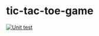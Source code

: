 # tic-tac-toe-game
[![Unit test](https://github.com/joao-salomao/tic-tac-toe-game/actions/workflows/unit_test.yml/badge.svg)](https://github.com/joao-salomao/tic-tac-toe-game/actions/workflows/unit_test.yml)
